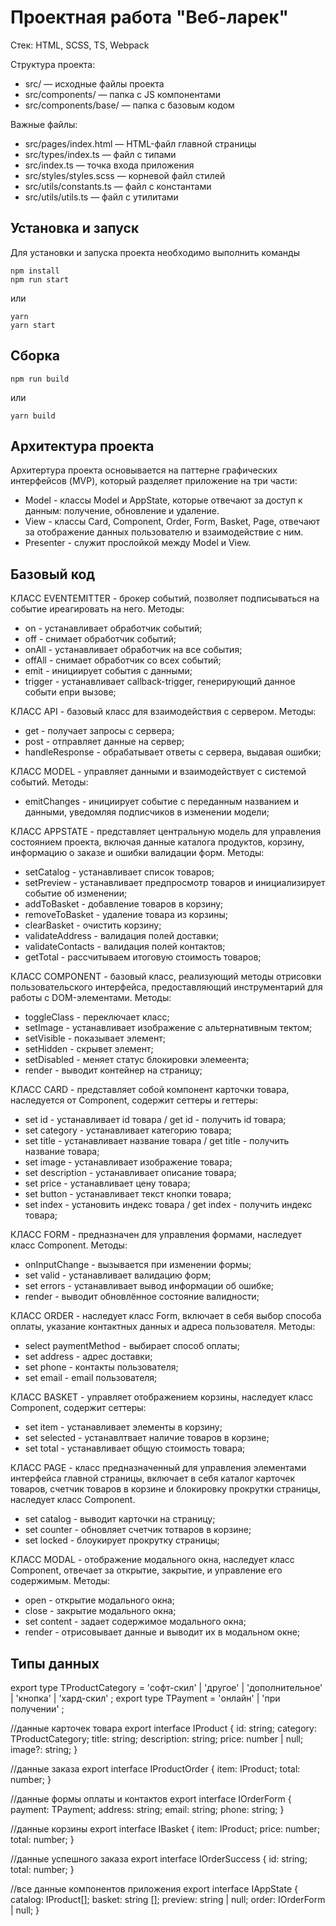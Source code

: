 # Проектная работа "Веб-ларек"

Стек: HTML, SCSS, TS, Webpack

Структура проекта:
- src/ — исходные файлы проекта
- src/components/ — папка с JS компонентами
- src/components/base/ — папка с базовым кодом

Важные файлы:
- src/pages/index.html — HTML-файл главной страницы
- src/types/index.ts — файл с типами
- src/index.ts — точка входа приложения
- src/styles/styles.scss — корневой файл стилей
- src/utils/constants.ts — файл с константами
- src/utils/utils.ts — файл с утилитами

## Установка и запуск
Для установки и запуска проекта необходимо выполнить команды

```
npm install
npm run start
```

или

```
yarn
yarn start
```
## Сборка

```
npm run build
```

или

```
yarn build
```
## Архитектура проекта

Архитертура проекта основывается на паттерне графических интерфейсов (MVP), который разделяет приложение на три части:
- Model - классы Model и AppState, которые отвечают за доступ к данным: получение, обновление и удаление.
- View - классы Card, Component, Order, Form, Basket, Page, отвечают за отображение данных пользователю и взаимодействие с ним.
- Presenter - служит прослойкой между Model и View.

## Базовый код
КЛАСС EVENTEMITTER - брокер событий, позволяет подписываться на событие  иреагировать на него.
Методы:
- on - устанавливает обработчик событий;
- off - снимает обработчик событий;
- onAll - устанавливает обработчик на все события;
- offAll - снимает обработчик со всех событий;
- emit - инициирует события с данными;
- trigger - устанавливает callback-trigger, генерирующий данное событи епри вызове;

КЛАСС API - базовый класс для взаимодействия с сервером.
Методы:
- get - получает запросы с сервера;
- post - отправляет данные на сервер;
- handleResponse - обрабатывает ответы с сервера, выдавая ошибки;

КЛАСС MODEL - управляет данными и взаимодействует с системой событий.
Методы: 
- emitChanges - инициирует событие с переданным названием и данными, уведомляя подписчиков в изменении модели;

КЛАСС APPSTATE - представляет центральную модель для управления состоянием проекта, включая данные каталога продуктов, корзину, информацию о заказе и ошибки валидации форм.
Методы:
- setCatalog - устанавливает список товаров;
- setPreview - устанавливает предпросмотр товаров и инициализирует событие об изменении;
- addToBasket - добавление товаров в корзину;
- removeToBasket - удаление товара из корзины;
- clearBasket - очистить корзину;
- validateAddress - валидация полей доставки;
- validateContacts - валидация полей контактов;
- getTotal - рассчитываем итоговую стоимость товаров;

КЛАСС COMPONENT - базовый класс, реализующий методы отрисовки пользовательского интерфейса, предоставляющий инструментарий для работы с DOM-элементами.
Методы:
- toggleClass - переключает класс;
- setImage - устанавливает изображение с альтернативным тектом;
- setVisible - показывает элемент;
- setHidden - скрывет элемент;
- setDisabled - меняет статус блокировки элемеента;
- render - выводит контейнер на страницу;

КЛАСС CARD - представляет собой компонент карточки товара, наследуется от Component, содержит сеттеры и геттеры:
- set id - устанавливает id товара / get id - получить id товара;
- set category - устанавливает категорию товара;
- set title - устанавливает название товара / get title - получить название товара;
- set image - устанавливает изображение товара;
- set description - устанавливает описание товара;
- set price - устанавливает цену товара;
- set button - устанавливает текст кнопки товара;
- set index - установить индекс товара / get index - получить индекс товара;

КЛАСС FORM - предназначен для управления формами, наследует класс Component.
Методы:
- onInputChange - вызывается при изменении формы;
- set valid - устанавливает валидацию форм;
- set errors - устанавливает вывод информации об ошибке;
- render - выводит обновлённое состояние валидности;

КЛАСС ORDER - наследует класс Form, включает в себя выбор способа оплаты, указание контактных данных и адреса пользователя.
Методы:
- select paymentMethod - выбирает способ оплаты;
- set address - адрес доставки;
- set phone - контакты пользователя; 
- set email - email пользователя;

КЛАСС BASKET - управляет отображением корзины, наследует класс Component, содержит сеттеры:
- set item - устанавливает элементы в корзину;
- set selected - устанавлтвает наличие товаров в корзине;
- set total - устанавливает общую стоимость товара;

КЛАСС PAGE - класс предназначенный для управления элементами интерфейса главной страницы, включает в себя каталог карточек товаров, счетчик товаров в корзине и блокировку прокрутки страницы, наследует класс Component.
- set catalog - выводит карточки на страницу;
- set counter - обновляет счетчик тотваров в корзине;
- set locked - блоукирует прокрутку страницы;

КЛАСС MODAL - отображение модального окна, наследует класс Component, отвечает за открытие, закрытие, и управление его содержимым.
Методы: 
- open - открытие модального окна;
- close - закрытие модального окна;
- set content - задает содержимое модального окна;
- render - отрисовывает данные и выводит их в модальном окне;

## Типы данных
export type TProductCategory = 'софт-скил' | 'другое' | 'дополнительное' | 'кнопка' | 'хард-скил' ;
export type TPayment = 'онлайн' | 'при получении' ;

//данные карточек товара
export interface IProduct {
    id: string;
    category: TProductCategory;
    title: string;
    description: string;
    price: number | null;
    image?: string;
}

//данные заказа
export interface IProductOrder {
    item: IProduct;
    total: number;
}

//данные формы оплаты и контактов 
export interface IOrderForm {
    payment: TPayment;
    address: string;
    email: string;
    phone: string;
}

//данные корзины
export interface IBasket {
    item: IProduct;
    price: number;
    total: number;
}

//данные успешного заказа
export interface IOrderSuccess {
    id: string;
    total: number;
}

//все данные компонентов приложения
export interface IAppState {
    catalog: IProduct[];
    basket: string [];
    preview: string | null;
    order: IOrderForm | null;
}